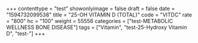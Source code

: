 +++
contenttype = "test"
showonlyimage = false
draft = false
date = "1594732099538"
title = "25-OH VITAMIN D (TOTAL)"
code = "VITDC"
rate = "800"
hc = "100"
weight = 55556
categories = ["test-METABOLIC WELLNESS BONE DISEASE"]
tags = ["Vitamin", "test-25-Hydroxy Vitamin D", "test-"]
+++

